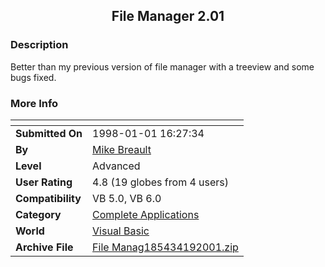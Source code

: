 ﻿<div align="center">

## File Manager 2\.01


</div>

### Description

Better than my previous version of file manager with a treeview and some bugs fixed.
 
### More Info
 


<span>             |<span>
---                |---
**Submitted On**   |1998-01-01 16:27:34
**By**             |[Mike Breault](https://github.com/Planet-Source-Code/PSCIndex/blob/master/ByAuthor/mike-breault.md)
**Level**          |Advanced
**User Rating**    |4.8 (19 globes from 4 users)
**Compatibility**  |VB 5\.0, VB 6\.0
**Category**       |[Complete Applications](https://github.com/Planet-Source-Code/PSCIndex/blob/master/ByCategory/complete-applications__1-27.md)
**World**          |[Visual Basic](https://github.com/Planet-Source-Code/PSCIndex/blob/master/ByWorld/visual-basic.md)
**Archive File**   |[File Manag185434192001\.zip](https://github.com/Planet-Source-Code/mike-breault-file-manager-2-01__1-22514/archive/master.zip)








